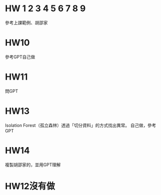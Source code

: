 # HW 1 2 3 4 5 6 7 8 9
參考上課範例、胡邵家


# HW10
參考GPT自己做

# HW11
問GPT

# HW13
Isolation Forest（孤立森林）透過「切分資料」的方式找出異常。
自己做，參考GPT

# HW14
複製胡邵家的，並用GPT理解


# HW12沒有做
